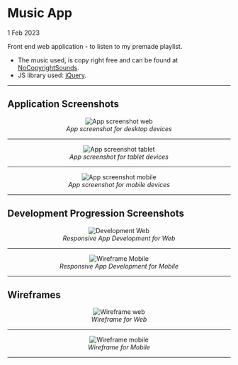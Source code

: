 # Music App

1 Feb 2023

Front end web application - to listen to my premade playlist.

- The music used, is copy right free and can be found at [NoCopyrightSounds](http://ncs.io).
- JS library used: [jQuery](https://jquery.com).

---

## Application Screenshots

<p align="center">
  <img src="img/app2.JPG?raw=true" alt="App screenshot web"/>
  <br>
  <i>App screenshot for desktop devices</i>
</p>

---

<p align="center">
  <img src="img/app3.JPG?raw=true" alt="App screenshot tablet"/>
  <br>
  <i>App screenshot for tablet devices</i>
</p>

---

<p align="center">
  <img src="img/app4.JPG?raw=true" alt="App screenshot mobile"/>
  <br>
  <i>App screenshot for mobile devices</i>
</p>

---

## Development Progression Screenshots

<p align="center">
  <img src="img/development1.JPG?raw=true" alt="Development Web"/>
  <br>
  <i>Responsive App Development for Web</i>
</p>

---

<p align="center">
  <img src="img/development2.JPG?raw=true" alt="Wireframe Mobile"/>
  <br>
  <i>Responsive App Development for Mobile</i>
</p>

---

## Wireframes

<p align="center">
  <img src="img/wireframe-web.JPG?raw=true" alt="Wireframe web"/>
  <br>
  <i>Wireframe for Web</i>
</p>

---

<p align="center">
  <img src="img/wireframe-mobile.JPG?raw=true" alt="Wireframe mobile"/>
  <br>
  <i>Wireframe for Mobile</i>
</p>

---
